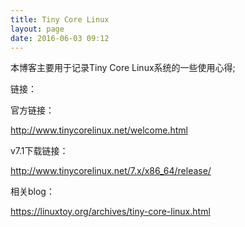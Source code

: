 ```yaml
---
title: Tiny Core Linux
layout: page
date: 2016-06-03 09:12
---
```


本博客主要用于记录Tiny Core Linux系统的一些使用心得;

链接：

官方链接：

http://www.tinycorelinux.net/welcome.html

v7.1下载链接：

http://www.tinycorelinux.net/7.x/x86_64/release/

相关blog：

https://linuxtoy.org/archives/tiny-core-linux.html
